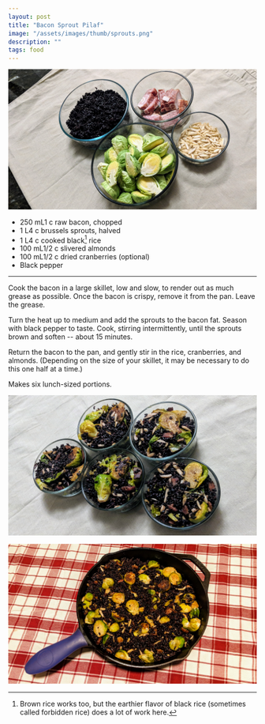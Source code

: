 ```yaml
---
layout: post
title: "Bacon Sprout Pilaf"
image: "/assets/images/thumb/sprouts.png"
description: ""
tags: food
---
```


![Bacon Sprout Pilaf Ingredients](/assets/images/bacon-sprout-ingredients-16x9.png)

- <span class="metric">250 mL</span><span class="imperial">1 c</span> raw bacon, chopped
- <span class="metric">1 L</span><span class="imperial">4 c</span> brussels sprouts, halved
- <span class="metric">1 L</span><span class="imperial">4 c</span> cooked black[^1] rice
- <span class="metric">100 mL</span><span class="imperial">1/2 c</span> slivered almonds
- <span class="metric">100 mL</span><span class="imperial">1/2 c</span> dried cranberries (optional)
- Black pepper

[^1]: Brown rice works too, but the earthier flavor of black rice (sometimes called forbidden rice) does a lot of work here.

---

Cook the bacon in a large skillet, low and slow, to render out as much grease as possible. Once the bacon is crispy, remove it from the pan. Leave the grease.

Turn the heat up to medium and add the sprouts to the bacon fat. Season with black pepper to taste. Cook, stirring intermittently, until the sprouts brown and soften -- about 15 minutes.

Return the bacon to the pan, and gently stir in the rice, cranberries, and almonds. (Depending on the size of your skillet, it may be necessary to do this one half at a time.)

Makes six lunch-sized portions.

![Bacon Sprout Pilaf](/assets/images/bacon-sprout-pilaf-16x9.png)

![Bacon Sprout Pilaf](/assets/images/bacon-sprout-skillet-16x9.png)
